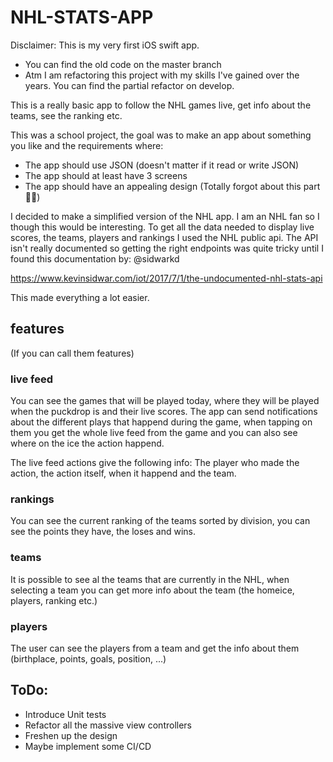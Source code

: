 # NHL-STATS-APP
Disclaimer: This is my very first iOS swift app.
 - You can find the old code on the master branch
 - Atm I am refactoring this project with my skills I've gained over the years. You can find the partial refactor on develop.

This is a really basic app to follow the NHL games live, get info about the teams, see the ranking etc.

This was a school project, the goal was to make an app about something you like and the requirements where:
  - The app should use JSON (doesn't matter if it read or write JSON)
  - The app should at least have 3 screens
  - The app should have an appealing design (Totally forgot about this part 🤷‍♂️)
  
 I decided to make a simplified version of the NHL app. I am an NHL fan so I though this would be interesting. To get all the data needed to display live scores, the teams, players and rankings I used the NHL public api. The API isn't really documented so getting the right endpoints was quite tricky until I found this documentation by: @sidwarkd

https://www.kevinsidwar.com/iot/2017/7/1/the-undocumented-nhl-stats-api

This made everything a lot easier.
  
## features
(If you can call them features)

### live feed
You can see the games that will be played today, where they will be played when the puckdrop is and their live scores.
The app can send notifications about the different plays that happend during the game, when tapping on them you get the whole live feed from the game and you can also see where on the ice the action happend.

The live feed actions give the following info: The player who made the action, the action itself, when it happend and the team.

### rankings
You can see the current ranking of the teams sorted by division, you can see the points they have, the loses and wins.

### teams
It is possible to see al the teams that are currently in the NHL, when selecting a team you can get more info about the team (the homeice, players, ranking etc.)

### players
The user can see the players from a team and get the info about them (birthplace, points, goals, position, ...)

## ToDo:

- Introduce Unit tests
- Refactor all the massive view controllers
- Freshen up the design
- Maybe implement some CI/CD



